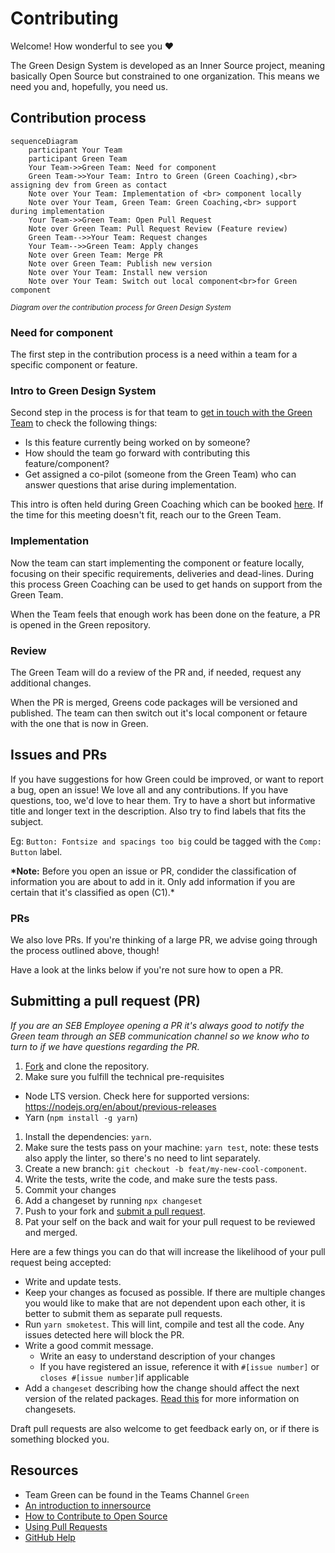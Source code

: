 # Contributing

Welcome! How wonderful to see you ❤️

The Green Design System is developed as an Inner Source project, meaning basically Open Source but constrained to one organization. This means we need you and, hopefully, you need us.

## Contribution process

```mermaid
sequenceDiagram
    participant Your Team
    participant Green Team
    Your Team->>Green Team: Need for component
    Green Team->>Your Team: Intro to Green (Green Coaching),<br> assigning dev from Green as contact
    Note over Your Team: Implementation of <br> component locally
    Note over Your Team, Green Team: Green Coaching,<br> support during implementation
    Your Team->>Green Team: Open Pull Request
    Note over Green Team: Pull Request Review (Feature review)
    Green Team-->>Your Team: Request changes
    Your Team-->>Green Team: Apply changes
    Note over Green Team: Merge PR
    Note over Green Team: Publish new version
    Note over Your Team: Install new version
    Note over Your Team: Switch out local component<br>for Green component
```

<small>_Diagram over the contribution process for Green Design System_</small>

### Need for component

The first step in the contribution process is a need within a team for a specific component or feature.

### Intro to Green Design System

Second step in the process is for that team to [get in touch with the Green Team](https://teams.microsoft.com/l/team/19%3AR-yrtyItfX3RWEyU8WrCyVy6u-eqWxYPbY1w2O7UVPs1%40thread.tacv2/conversations?groupId=3ad3eb8f-ab23-44e6-9b61-d08fee172513&tenantId=9a8ff9e3-0e35-4620-a724-e9834dc50b51) to check the following things:

- Is this feature currently being worked on by someone?
- How should the team go forward with contributing this feature/component?
- Get assigned a co-pilot (someone from the Green Team) who can answer questions that arise during implementation.

This intro is often held during Green Coaching which can be booked [here](https://teams.microsoft.com/l/entity/0d820ecd-def2-4297-adad-78056cde7c78/_djb2_msteams_prefix_4065088102?context=%7B%22channelId%22%3A%2219%3A33f450cae2764531930c4eca19aa4c26%40thread.tacv2%22%7D&tenantId=9a8ff9e3-0e35-4620-a724-e9834dc50b51).
If the time for this meeting doesn't fit, reach our to the Green Team.

### Implementation

Now the team can start implementing the component or feature locally, focusing on their specific requirements, deliveries and dead-lines. During this process Green Coaching can be used to get hands on support from the Green Team.

When the Team feels that enough work has been done on the feature, a PR is opened in the Green repository.

### Review

The Green Team will do a review of the PR and, if needed, request any additional changes.

When the PR is merged, Greens code packages will be versioned and published. The team can then switch out it's local component or fetaure with the one that is now in Green.

## Issues and PRs

If you have suggestions for how Green could be improved, or want to report a bug, open an issue! We love all and any contributions. If you have questions, too, we'd love to hear them. Try to have a short but informative title and longer text in the description. Also try to find labels that fits the subject.

Eg: `Button: Fontsize and spacings too big` could be tagged with the `Comp: Button` label.

**\*Note:** Before you open an issue or PR, condider the classification of information you are about to add in it. Only add information if you are certain that it's classified as open (C1).\*

### PRs

We also love PRs. If you're thinking of a large PR, we advise going through the process outlined above, though!

Have a look at the links below if you're not sure how to open a PR.

## Submitting a pull request (PR)

_If you are an SEB Employee opening a PR it's always good to notify the Green team through an SEB communication channel so we know who to turn to if we have questions regarding the PR._

1. [Fork](https://github.com/seb-oss/green/fork) and clone the repository.
1. Make sure you fulfill the technical pre-requisites

- Node LTS version. Check here for supported versions: https://nodejs.org/en/about/previous-releases
- Yarn (`npm install -g yarn`)

1. Install the dependencies: `yarn`.
1. Make sure the tests pass on your machine: `yarn test`, note: these tests also apply the linter, so there's no need to lint separately.
1. Create a new branch: `git checkout -b feat/my-new-cool-component`.
1. Write the tests, write the code, and make sure the tests pass.
1. Commit your changes
1. Add a changeset by running `npx changeset`
1. Push to your fork and [submit a pull request](https://github.com/seb-oss/green/pulls).
1. Pat your self on the back and wait for your pull request to be reviewed and merged.

Here are a few things you can do that will increase the likelihood of your pull request being accepted:

- Write and update tests.
- Keep your changes as focused as possible. If there are multiple changes you would like to make that are not dependent upon each other, it is better to submit them as separate pull requests.
- Run `yarn smoketest`. This will lint, compile and test all the code. Any issues detected here will block the PR.
- Write a good commit message.
  - Write an easy to understand description of your changes
  - If you have registered an issue, reference it with `#[issue number]` or `closes #[issue number]`if applicable
- Add a `changeset` describing how the change should affect the next version of the related packages. [Read this](https://github.com/changesets/changesets/blob/main/docs/adding-a-changeset.md) for more information on changesets.

Draft pull requests are also welcome to get feedback early on, or if there is something blocked you.

## Resources

- Team Green can be found in the Teams Channel `Green`
- [An introduction to innersource](https://resources.github.com/whitepapers/introduction-to-innersource/)
- [How to Contribute to Open Source](https://opensource.guide/how-to-contribute/)
- [Using Pull Requests](https://help.github.com/articles/about-pull-requests/)
- [GitHub Help](https://help.github.com)
